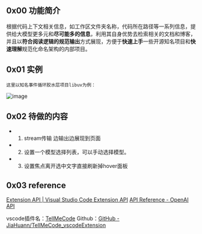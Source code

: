 ## 0x00 功能简介
根据代码上下文相关信息，如工作区文件夹名称，代码所在路径等一系列信息，提供给大模型更多元和**尽可能多的信息**，利用其自身优势去检索相关的文档和博客，并且以**符合阅读逻辑的规范输出**方式展现，方便于**快速上手**一些开源知名项目和**快速理解**规范化命名架构的内部项目。
## 0x01 实例
```ad-note
这里以知名事件循环胶水层项目libuv为例：
```
![image](https://github.com/JiaHuann/JiaHuann/blob/main/tmc.gif)
## 0x02 待做的内容
- 1. stream传输  边输出边展现到页面
- 2. 设置一个模型选择列表，可以手动选择模型。
- 3. 设置焦点离开选中文字直接刷新掉hover面板

## 0x03 reference
[Extension API | Visual Studio Code Extension API](https://code.visualstudio.com/api)
[API Reference - OpenAI API](https://platform.openai.com/docs/api-reference)

vscode插件名：[TellMeCode](https://marketplace.visualstudio.com/items?itemName=LiujiaHuan13.TellMeCode)
Github：[GitHub - JiaHuann/TellMeCode\_vscodeExtension](https://github.com/JiaHuann/TellMeCode_vscodeExtension)
